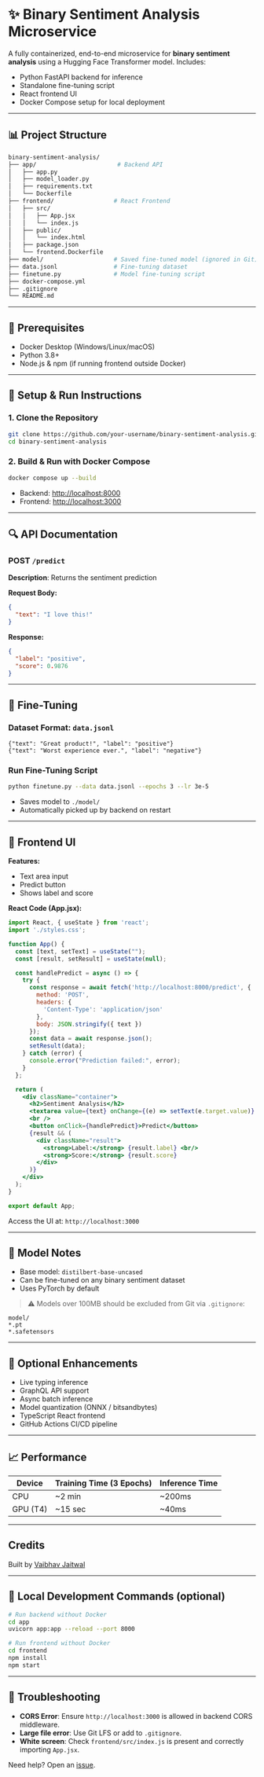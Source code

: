 # ✨ Binary Sentiment Analysis Microservice

A fully containerized, end-to-end microservice for **binary sentiment analysis** using a Hugging Face Transformer model. Includes:

- Python FastAPI backend for inference
- Standalone fine-tuning script
- React frontend UI
- Docker Compose setup for local deployment

---

## 📊 Project Structure

```bash
binary-sentiment-analysis/
├── app/                       # Backend API
│   ├── app.py
│   ├── model_loader.py
│   ├── requirements.txt
│   └── Dockerfile
├── frontend/                 # React Frontend
│   ├── src/
│   │   ├── App.jsx
│   │   └── index.js
│   ├── public/
│   │   └── index.html
│   ├── package.json
│   └── frontend.Dockerfile
├── model/                    # Saved fine-tuned model (ignored in Git)
├── data.jsonl                # Fine-tuning dataset
├── finetune.py               # Model fine-tuning script
├── docker-compose.yml
├── .gitignore
└── README.md
```

---

## 📅 Prerequisites

- Docker Desktop (Windows/Linux/macOS)
- Python 3.8+
- Node.js & npm (if running frontend outside Docker)

---

## 🧱 Setup & Run Instructions

### 1. Clone the Repository

```bash
git clone https://github.com/your-username/binary-sentiment-analysis.git
cd binary-sentiment-analysis
```

### 2. Build & Run with Docker Compose

```bash
docker compose up --build
```

- Backend: [http://localhost:8000](http://localhost:8000)
- Frontend: [http://localhost:3000](http://localhost:3000)

---

## 🔍 API Documentation

### POST `/predict`

**Description**: Returns the sentiment prediction

**Request Body:**

```json
{
  "text": "I love this!"
}
```

**Response:**

```json
{
  "label": "positive",
  "score": 0.9876
}
```

---

## 🔧 Fine-Tuning

### Dataset Format: `data.jsonl`

```jsonl
{"text": "Great product!", "label": "positive"}
{"text": "Worst experience ever.", "label": "negative"}
```

### Run Fine-Tuning Script

```bash
python finetune.py --data data.jsonl --epochs 3 --lr 3e-5
```

- Saves model to `./model/`
- Automatically picked up by backend on restart

---

## 🎨 Frontend UI

**Features:**

- Text area input
- Predict button
- Shows label and score

**React Code (App.jsx):**

```jsx
import React, { useState } from 'react';
import './styles.css';

function App() {
  const [text, setText] = useState("");
  const [result, setResult] = useState(null);

  const handlePredict = async () => {
    try {
      const response = await fetch('http://localhost:8000/predict', {
        method: 'POST',
        headers: {
          'Content-Type': 'application/json'
        },
        body: JSON.stringify({ text })
      });
      const data = await response.json();
      setResult(data);
    } catch (error) {
      console.error("Prediction failed:", error);
    }
  };

  return (
    <div className="container">
      <h2>Sentiment Analysis</h2>
      <textarea value={text} onChange={(e) => setText(e.target.value)} rows={5} cols={50} />
      <br />
      <button onClick={handlePredict}>Predict</button>
      {result && (
        <div className="result">
          <strong>Label:</strong> {result.label} <br/>
          <strong>Score:</strong> {result.score}
        </div>
      )}
    </div>
  );
}

export default App;
```

Access the UI at: `http://localhost:3000`

---


## 📅 Model Notes

- Base model: `distilbert-base-uncased`
- Can be fine-tuned on any binary sentiment dataset
- Uses PyTorch by default

> ⚠️ Models over 100MB should be excluded from Git via `.gitignore`:

```gitignore
model/
*.pt
*.safetensors
```

---

## 🌟 Optional Enhancements

- Live typing inference
- GraphQL API support
- Async batch inference
- Model quantization (ONNX / bitsandbytes)
- TypeScript React frontend
- GitHub Actions CI/CD pipeline

---

## 📈 Performance

| Device   | Training Time (3 Epochs) | Inference Time |
| -------- | ------------------------ | -------------- |
| CPU      | \~2 min                  | \~200ms        |
| GPU (T4) | \~15 sec                 | \~40ms         |

---

##  Credits

Built by [Vaibhav Jaitwal](https://github.com/veybhaav)

---

## 📁 Local Development Commands (optional)

```bash
# Run backend without Docker
cd app
uvicorn app:app --reload --port 8000

# Run frontend without Docker
cd frontend
npm install
npm start
```

---

## 🚫 Troubleshooting

- **CORS Error**: Ensure `http://localhost:3000` is allowed in backend CORS middleware.
- **Large file error**: Use Git LFS or add to `.gitignore`.
- **White screen**: Check `frontend/src/index.js` is present and correctly importing `App.jsx`.

Need help? Open an [issue](https://github.com/your-username/binary-sentiment-analysis/issues).

